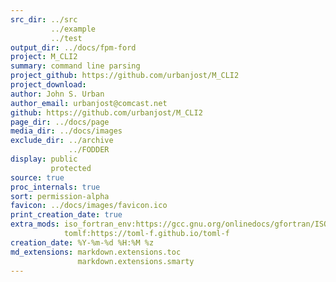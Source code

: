 ```yaml
---
src_dir: ../src
         ../example
         ../test
output_dir: ../docs/fpm-ford
project: M_CLI2
summary: command line parsing
project_github: https://github.com/urbanjost/M_CLI2
project_download:
author: John S. Urban
author_email: urbanjost@comcast.net
github: https://github.com/urbanjost/M_CLI2
page_dir: ../docs/page
media_dir: ../docs/images
exclude_dir: ../archive
             ../FODDER
display: public
         protected
source: true
proc_internals: true
sort: permission-alpha
favicon: ../docs/images/favicon.ico
print_creation_date: true
extra_mods: iso_fortran_env:https://gcc.gnu.org/onlinedocs/gfortran/ISO_005fFORTRAN_005fENV.html
            tomlf:https://toml-f.github.io/toml-f
creation_date: %Y-%m-%d %H:%M %z
md_extensions: markdown.extensions.toc
               markdown.extensions.smarty
---
```

<!--
author_pic:
twitter:
website:
-->
